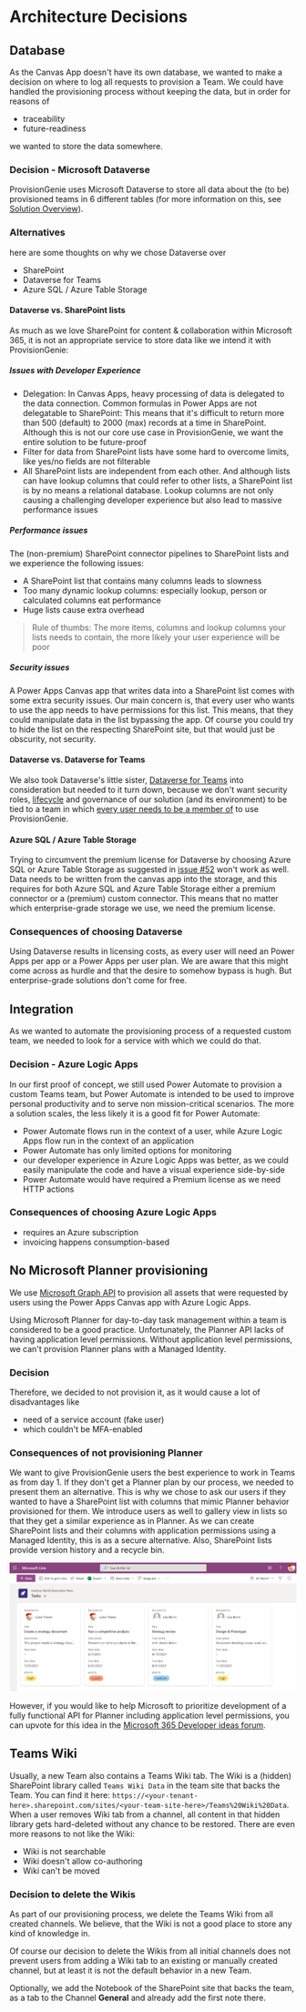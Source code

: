 # Architecture Decisions

## Database

As the Canvas App doesn't have its own database, we wanted to make a decision on where to log all requests to provision a Team. We could have handled the provisioning process without keeping the data, but in order for reasons of

- traceability
- future-readiness

we wanted to store the data somewhere.

### Decision - Microsoft Dataverse

ProvisionGenie uses Microsoft Dataverse to store all data about the (to be) provisioned teams in 6 different tables (for more information on this, see [Solution Overview](corecomponents/logicapps.md#solution-overview)).

### Alternatives

here are some thoughts on why we chose Dataverse over

- SharePoint
- Dataverse for Teams
- Azure SQL / Azure Table Storage

#### Dataverse vs. SharePoint lists

As much as we love SharePoint for content & collaboration within Microsoft 365, it is not an appropriate service to store data like we intend it with ProvisionGenie:

##### Issues with Developer Experience

- Delegation: In Canvas Apps, heavy processing of data is delegated to the data connection. Common formulas in Power Apps are not delegatable to SharePoint: This means that it's difficult to return more than 500 (default) to 2000 (max) records at a time in SharePoint. Although this is not our core use case in ProvisionGenie, we want the entire solution to be future-proof
- Filter for data from SharePoint lists have some hard to overcome limits, like yes/no fields are not filterable
- All SharePoint lists are independent from each other. And although lists can have lookup columns that could refer to other lists, a SharePoint list is by no means a relational database. Lookup columns are not only causing a challenging developer experience but also lead to massive performance issues

##### Performance issues

The (non-premium) SharePoint connector pipelines to SharePoint lists and we experience the following issues:

- A SharePoint list that contains many columns leads to slowness
- Too many dynamic lookup columns: especially lookup, person or calculated columns eat performance
- Huge lists cause extra overhead

> Rule of thumbs: The more items, columns and lookup columns your lists needs to contain, the more likely your user experience will be poor

##### Security issues

A Power Apps Canvas app that writes data into a SharePoint list comes with some extra security issues. Our main concern is, that every user who wants to use the app needs to have permissions for this list. This means, that they could manipulate data in the list bypassing the app. Of course you could try to hide the list on the respecting SharePoint site, but that would just be obscurity, not security.

#### Dataverse vs. Dataverse for Teams

We also took Dataverse's little sister, [Dataverse for Teams](https://docs.microsoft.com/powerapps/teams/data-platform-compare) into consideration but needed to it turn down, because we don't want security roles, [lifecycle](https://docs.microsoft.com/power-platform/admin/about-teams-environment#environment-lifecycle) and governance of our solution (and its environment) to be tied to a team in which [every user needs to be a member of](https://docs.microsoft.com/powerapps/teams/data-platform-compare) to use ProvisionGenie.

#### Azure SQL / Azure Table Storage

Trying to circumvent the premium license for Dataverse by choosing Azure SQL or Azure Table Storage as suggested in [issue #52](https://github.com/ProvisionGenie/ProvisionGenie/issues/52) won't work as well. Data needs to be written from the canvas app into the storage, and this requires for both Azure SQL and Azure Table Storage either a premium connector or a (premium) custom connector. This means that no matter which enterprise-grade storage we use, we need the premium license.

### Consequences of choosing Dataverse

Using Dataverse results in licensing costs, as every user will need an Power Apps per app or a Power Apps per user plan. We are aware that this might come across as hurdle and that the desire to somehow bypass is hugh. But enterprise-grade solutions don't come for free.

## Integration

As we wanted to automate the provisioning process of a requested custom team, we needed to look for a service with which we could do that.

### Decision - Azure Logic Apps

In our first proof of concept, we still used Power Automate to provision a custom Teams team, but Power Automate is intended to be used to improve personal productivity and to serve non mission-critical scenarios. The more a solution scales, the less likely it is a good fit for Power Automate:

- Power Automate flows run in the context of a user, while Azure Logic Apps flow run in the context of an application
- Power Automate has only limited options for monitoring
- our developer experience in Azure Logic Apps was better, as we could easily manipulate the code and have a visual experience side-by-side
- Power Automate would have required a Premium license as we need HTTP actions

### Consequences of choosing Azure Logic Apps

- requires an Azure subscription
- invoicing happens consumption-based

## No Microsoft Planner provisioning

We use [Microsoft Graph API](https://docs.microsoft.com/graph/overview) to provision all assets that were requested by users using the Power Apps Canvas app with Azure Logic Apps.

Using Microsoft Planner for day-to-day task management within a team is considered to be a good practice. Unfortunately, the Planner API lacks of having application level permissions. Without application level permissions, we can't provision Planner plans with a Managed Identity.

### Decision

Therefore, we decided to not provision it, as it would cause a lot of disadvantages like

- need of a service account (fake user)
- which couldn't be MFA-enabled

### Consequences of not provisioning Planner

We want to give ProvisionGenie users the best experience to work in Teams as from day 1. If they don't get a Planner plan by our process, we needed to present them an alternative. This is why we chose to ask our users if they wanted to have a SharePoint list with columns that mimic Planner behavior provisioned for them. We introduce users as well to gallery view in lists so that they get a similar experience as in Planner. As we can create SharePoint lists and their columns with application permissions using a Managed Identity, this is as a secure alternative. Also, SharePoint lists provide version history and a recycle bin.

![task list in SharePoint](media/architecturedecisions/tasklist.png)

However, if you would like to help Microsoft to prioritize development of a fully functional API for Planner including application level permissions, you can upvote for this idea in the [Microsoft 365 Developer ideas forum](https://techcommunity.microsoft.com/t5/microsoft-365-developer-platform/application-permissions-for-planner-apis/idi-p/2266449).

## Teams Wiki

Usually, a new Team also contains a Teams Wiki tab. The Wiki is a (hidden) SharePoint library called `Teams Wiki Data` in the team site that backs the Team. You can find it here: `https://<your-tenant-here>.sharepoint.com/sites/<your-team-site-here>/Teams%20Wiki%20Data`. When a user removes Wiki tab from a channel, all content in that hidden library gets hard-deleted without any chance to be restored. There are even more reasons to not like the Wiki:

- Wiki is not searchable
- Wiki doesn't allow co-authoring
- Wiki can't be moved

### Decision to delete the Wikis

As part of our provisioning process, we delete the Teams Wiki from all created channels. We believe, that the Wiki is not a good place to store any kind of knowledge in.

Of course our decision to delete the Wikis from all initial channels does not prevent users from adding a Wiki tab to an existing or manually created channel, but at least it is not the default behavior in a new Team.

Optionally, we add the Notebook of the SharePoint site that backs the team, as a tab to the Channel **General** and already add the first note there.
